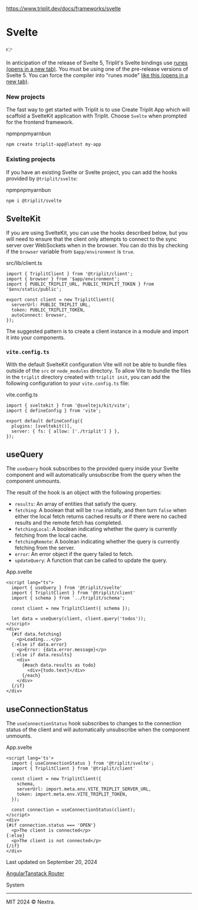 https://www.triplit.dev/docs/frameworks/svelte

Svelte
======

👉

In anticipation of the release of Svelte 5, Triplit's Svelte bindings use [runes (opens in a new tab)](https://svelte.dev/blog/runes). You must be using one of the pre-release versions of Svelte 5. You can force the compiler into "runes mode" [like this (opens in a new tab)](https://svelte-5-preview.vercel.app/docs/runes#how-to-opt-in).

### New projects[](#new-projects)

The fast way to get started with Triplit is to use Create Triplit App which will scaffold a SvelteKit application with Triplit. Choose `Svelte` when prompted for the frontend framework.

npmpnpmyarnbun

    npm create triplit-app@latest my-app

### Existing projects[](#existing-projects)

If you have an existing Svelte or Svelte project, you can add the hooks provided by `@triplit/svelte`:

npmpnpmyarnbun

    npm i @triplit/svelte

SvelteKit[](#sveltekit)
-----------------------

If you are using SvelteKit, you can use the hooks described below, but you will need to ensure that the client only attempts to connect to the sync server over WebSockets when in the browser. You can do this by checking if the `browser` variable from `$app/environment` is `true`.

src/lib/client.ts

    import { TriplitClient } from '@triplit/client';
    import { browser } from '$app/environment';
    import { PUBLIC_TRIPLIT_URL, PUBLIC_TRIPLIT_TOKEN } from '$env/static/public';
     
    export const client = new TriplitClient({
      serverUrl: PUBLIC_TRIPLIT_URL,
      token: PUBLIC_TRIPLIT_TOKEN,
      autoConnect: browser,
    });

The suggested pattern is to create a client instance in a module and import it into your components.

### `vite.config.ts`[](#viteconfigts)

With the default SvelteKit configuration Vite will not be able to bundle files outside of the `src` or `node_modules` directory. To allow Vite to bundle the files in the `triplit` directory created with `triplit init`, you can add the following configuration to your `vite.config.ts` file:

vite.config.ts

    import { sveltekit } from '@sveltejs/kit/vite';
    import { defineConfig } from 'vite';
     
    export default defineConfig({
      plugins: [sveltekit()],
      server: { fs: { allow: ['./triplit'] } },
    });

useQuery[](#usequery)
---------------------

The `useQuery` hook subscribes to the provided query inside your Svelte component and will automatically unsubscribe from the query when the component unmounts.

The result of the hook is an object with the following properties:

*   `results`: An array of entities that satisfy the query.
*   `fetching`: A boolean that will be `true` initially, and then turn `false` when either the local fetch returns cached results or if there were no cached results and the remote fetch has completed.
*   `fetchingLocal`: A boolean indicating whether the query is currently fetching from the local cache.
*   `fetchingRemote`: A boolean indicating whether the query is currently fetching from the server.
*   `error`: An error object if the query failed to fetch.
*   `updateQuery`: A function that can be called to update the query.

App.svelte

    <script lang="ts">
      import { useQuery } from '@triplit/svelte'
      import { TriplitClient } from '@triplit/client'
      import { schema } from '../triplit/schema';
     
      const client = new TriplitClient({ schema });
     
      let data = useQuery(client, client.query('todos'));
    </script>
    <div>
      {#if data.fetching}
        <p>Loading...</p>
      {:else if data.error}
        <p>Error: {data.error.message}</p>
      {:else if data.results}
        <div>
          {#each data.results as todo}
            <div>{todo.text}</div>
          {/each}
        </div>
      {/if}
    </div>

useConnectionStatus[](#useconnectionstatus)
-------------------------------------------

The `useConnectionStatus` hook subscribes to changes to the connection status of the client and will automatically unsubscribe when the component unmounts.

App.svelte

    <script lang='ts'>
      import { useConnectionStatus } from '@triplit/svelte';
      import { TriplitClient } from '@triplit/client'
     
      const client = new TriplitClient({
        schema,
        serverUrl: import.meta.env.VITE_TRIPLIT_SERVER_URL,
        token: import.meta.env.VITE_TRIPLIT_TOKEN,
      });
     
      const connection = useConnectionStatus(client);
    </script>
    <div>
    {#if connection.status === 'OPEN'}
      <p>The client is connected</p>
    {:else}
      <p>The client is not connected</p>
    {/if}
    </div>

Last updated on September 20, 2024

[Angular](/docs/frameworks/angular "Angular")[Tanstack Router](/docs/frameworks/tanstack-router "Tanstack Router")

System

* * *

MIT 2024 © Nextra.
